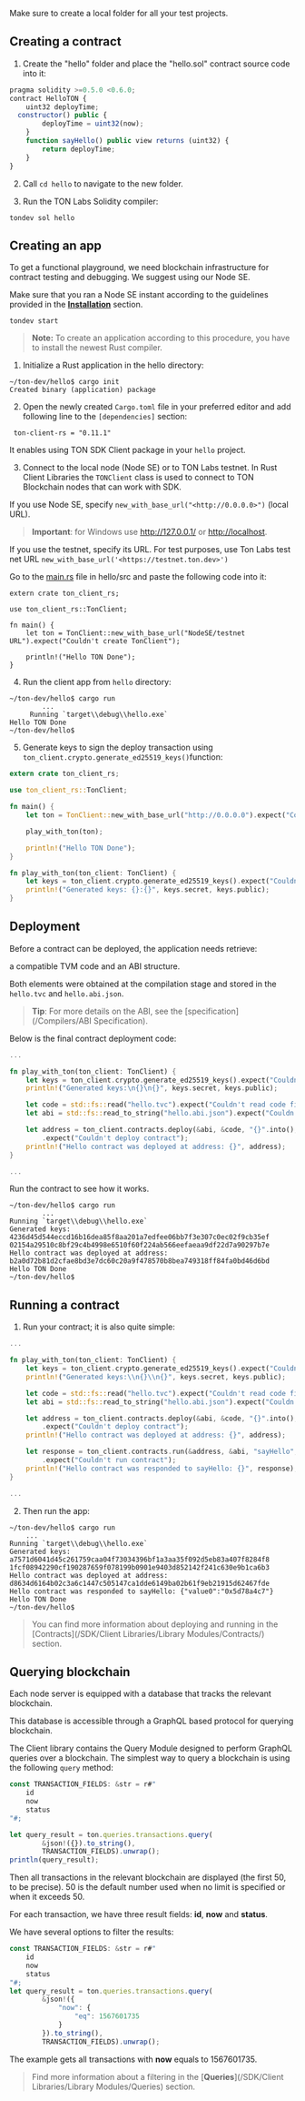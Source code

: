 Make sure to create a local folder for all your test projects.

## Creating a contract

1. Create the "hello" folder and place the "hello.sol" contract source code into it:

```javascript
pragma solidity >=0.5.0 <0.6.0;
contract HelloTON {
    uint32 deployTime;
  constructor() public {
        deployTime = uint32(now);
    }
    function sayHello() public view returns (uint32) {
        return deployTime;
    }
}   
```

2. Call `cd hello` to navigate to the new folder.

3. Run the TON Labs Solidity compiler:

```shell
tondev sol hello
```

## Creating an app

To get a functional playground, we need blockchain infrastructure for contract testing and debugging. We suggest using our Node SE. 

Make sure that you ran a Node SE instant according to the guidelines provided in the [**Installation**](/SDK/Installation) section.

```shell
tondev start            
```

> **Note:** To create an application according to this procedure, you have to install the newest Rust compiler.

1. Initialize a Rust application in the hello directory:

```shell
~/ton-dev/hello$ cargo init
Created binary (application) package  
```

2. Open the newly created `Cargo.toml` file in your preferred editor and add following line to the `[dependencies]` section:

```shell
 ton-client-rs = "0.11.1"            
```

It enables using TON SDK Client package in your `hello` project.

3. Connect to the local node (Node SE) or to TON Labs testnet. In Rust Client Libraries the `TONClient` class is used to connect to TON Blockchain nodes that can work with SDK. 

If you use Node SE, specify `new_with_base_url("<http://0.0.0.0>")` (local URL).

> **Important**: for Windows use <http://127.0.0.1/> or [http://localhost](http://localhost/).

If you use the testnet, specify its URL. For test purposes, use Ton Labs test net URL `new_with_base_url('<https://testnet.ton.dev>')`

Go to the [main.rs](http://main.rs/) file in hello/src and paste the following code into it:

```shell
extern crate ton_client_rs;

use ton_client_rs::TonClient;

fn main() {
    let ton = TonClient::new_with_base_url("NodeSE/testnet URL").expect("Couldn't create TonClient");

    println!("Hello TON Done");
}
```

4. Run the client app from `hello` directory:

```shell
~/ton-dev/hello$ cargo run
        ...
     Running `target\\debug\\hello.exe`
Hello TON Done
~/ton-dev/hello$
```

5. Generate keys to sign the deploy transaction using `ton_client.crypto.generate_ed25519_keys()`function:

```rust
extern crate ton_client_rs;

use ton_client_rs::TonClient;

fn main() {
    let ton = TonClient::new_with_base_url("http://0.0.0.0").expect("Couldn't create TonClient");

    play_with_ton(ton);

    println!("Hello TON Done");
}

fn play_with_ton(ton_client: TonClient) {
    let keys = ton_client.crypto.generate_ed25519_keys().expect("Couldn't create key pair");
    println!("Generated keys: {}:{}", keys.secret, keys.public);
}
```

## Deployment

Before a contract can be deployed, the application needs retrieve: 

a compatible TVM code and an ABI structure. 

Both elements were obtained at the compilation stage and stored in the `hello.tvc` and `hello.abi.json`. 

> **Tip**: For more details on the ABI, see the [specification](/Compilers/ABI Specification).

Below is the final contract deployment code:

```rust
...

fn play_with_ton(ton_client: TonClient) {
    let keys = ton_client.crypto.generate_ed25519_keys().expect("Couldn't create key pair");
    println!("Generated keys:\n{}\n{}", keys.secret, keys.public);

    let code = std::fs::read("hello.tvc").expect("Couldn't read code file");
    let abi = std::fs::read_to_string("hello.abi.json").expect("Couldn't read ABI file");

    let address = ton_client.contracts.deploy(&abi, &code, "{}".into(), &keys)
        .expect("Couldn't deploy contract");
    println!("Hello contract was deployed at address: {}", address);
}

...
```

Run the contract to see how it works.

```shell
~/ton-dev/hello$ cargo run
        ...
Running `target\\debug\\hello.exe`
Generated keys:
4236d45d544eccd16b16dea85f8aa201a7edfee06bb7f3e307c0ec02f9cb35ef
02154a29510c8bf29c4b4998e6510f60f224ab566eefaeaa9df22d7a90297b7e
Hello contract was deployed at address: b2a0d72b81d2cfae8bd3e7dc60c20a9f478570b8bea749318ff84fa0bd46d6bd
Hello TON Done
~/ton-dev/hello$   
```

## Running a contract

1. Run your contract; it is also quite simple:

```rust
...

fn play_with_ton(ton_client: TonClient) {
    let keys = ton_client.crypto.generate_ed25519_keys().expect("Couldn't create key pair");
    println!("Generated keys:\\n{}\\n{}", keys.secret, keys.public);

    let code = std::fs::read("hello.tvc").expect("Couldn't read code file");
    let abi = std::fs::read_to_string("hello.abi.json").expect("Couldn't read ABI file");

    let address = ton_client.contracts.deploy(&abi, &code, "{}".into(), &keys)
        .expect("Couldn't deploy contract");
    println!("Hello contract was deployed at address: {}", address);

    let response = ton_client.contracts.run(&address, &abi, "sayHello", "{}".into(), Some(&keys))
        .expect("Couldn't run contract");
    println!("Hello contract was responded to sayHello: {}", response);
}

...   
```

2. Then run the app:

```shell
~/ton-dev/hello$ cargo run
    ...
Running `target\\debug\\hello.exe`
Generated keys:
a7571d6041d45c261759caa04f73034396bf1a3aa35f092d5eb83a407f8284f8
1fcf08942290cf190287659f078199b0901e9403d852142f241c630e9b1ca6b3
Hello contract was deployed at address: d8634d6164b02c3a6c1447c505147ca1dde6149ba02b61f9eb21915d62467fde
Hello contract was responded to sayHello: {"value0":"0x5d78a4c7"}
Hello TON Done
~/ton-dev/hello$ 
```

> You can find more information about deploying and running in the [Contracts](/SDK/Client Libraries/Library Modules/Contracts/) section.

## Querying blockchain

Each node server is equipped with a database that tracks the relevant blockchain.

This database is accessible through a GraphQL based protocol for querying blockchain.

The Client library contains the Query Module designed to perform GraphQL queries over a blockchain. The simplest way to query a blockchain is using the following `query` method:

```javascript
const TRANSACTION_FIELDS: &str = r#"
    id 
    now 
    status
"#;

let query_result = ton.queries.transactions.query(
        &json!({}).to_string(),
        TRANSACTION_FIELDS).unwrap();
println(query_result);
```

Then all transactions in the relevant blockchain are displayed (the first 50, to be precise). 50  is the default number used when no limit is specified or when it exceeds 50.

For each transaction, we have three result fields: **id**, **now** and **status**.

We have several options to filter the results:

```javascript
const TRANSACTION_FIELDS: &str = r#"
    id 
    now 
    status
"#;
let query_result = ton.queries.transactions.query(
        &json!({
            "now": {
                "eq": 1567601735
            }
        }).to_string(),
        TRANSACTION_FIELDS).unwrap(); 
```

The example gets all transactions with **now** equals to 1567601735. 

> Find more information about a filtering in the [**Queries**](/SDK/Client Libraries/Library Modules/Queries) section.


